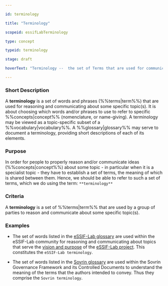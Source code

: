 ```yaml
---

id: terminology

title: "Terminology"

scopeid: essifLabTerminology

type: concept

typeid: terminology

stage: draft

hoverText: "Terminology --  the set of Terms that are used for communicating about a some specific topic(s)."

---
```




### Short Description

A **terminology** is a set of words and phrases (%%terms|term%%) that are used for reasoning and communicating about some specific topic(s). It is about choosing which words and/or phrases to use to refer to specific %%concepts|concept%% (nomenclature, or name-giving). A terminology may be viewed as a topic-specific subset of a %%vocabulary|vocabulary%%. A %%glossary|glossary%% may serve to document a terminology, providing short descriptions of each of its elements.



### Purpose

In order for people to properly reason and/or communicate ideas (%%concepts|concept%%) about some topic - in particular when it is a specialist topic - they have to establish a set of terms, the meaning of which is shared between them. Hence, we should be able to refer to such a set of terms, which we do using the term: `**terminology**`



### Criteria

A **terminology** is a set of %%terms|term%% that are used by a group of parties to reason and communicate about some specific topic(s).



### Examples

- The set of words listed in the [eSSIF-Lab glossary](../essifLab-glossary) are used within the eSSIF-Lab community for reasoning and communicating about topics that serve the [vision and purpose](../vision-and-purpose) of the [eSSIF-Lab project](https://essif-lab.eu/). This constitutes the `eSSIF-Lab terminology`.

- The set of words listed in the [Sovrin glossary](https://sovrin.org/library/glossary/) are used within the Sovrin Governance Framework and its Controlled Documents to understand the meaning of the terms that the authors intended to convey. Thus they comprise the `Sovrin terminology`.